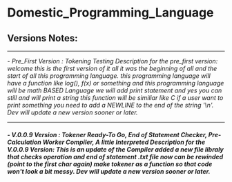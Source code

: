 # Domestic_Programming_Language
<h2 style="color=blue;">
Versions Notes:
</h2>
<hr>
<em>
- Pre_First Version : Tokening Testing
Description for the pre_first version: welcome this is the first version of it all it was the beginning of all and the start of all this programming language. this programming language will have a function like log(), f(x) or something and this programming language will be math BASED Language we will add print statement and yes you can still and will print a string this function will be similiar like C if a user want to print something you need to add a NEWLINE to the end of the string '\n'. Dev will update a new version sooner or later.
</em>
<hr>
<h4>
  <em>
- V.0.0.9 Version : Tokener Ready-To Go, End of Statement Checker, Pre-Calculation Worker Compiler, A little Interpreted
Description for the V.0.0.9 Version: This is an update of the Compiler added a new file libraly that checks operation and end of statement .txt file now can be rewinded (point to the first char again) make tokener as a function so that code won't look a bit messy. Dev will update a new version sooner or later.
  </em>
</h4>
